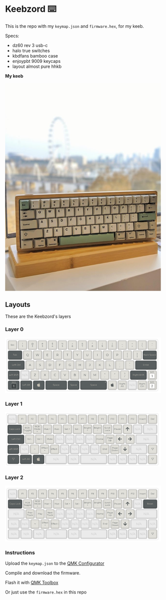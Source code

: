 # Keebzord ⌨️

This is the repo with my `keymap.json` and `firmware.hex`, for my keeb.

Specs:

- dz60 rev 3 usb-c
- halo true switches
- kbdfans bamboo case
- enjoypbt 9009 keycaps
- layout almost pure hhkb

**My keeb**

![Keebzord](assets/keeb.jpg?raw=true)


## Layouts


These are the Keebzord's layers

### Layer 0

![Keebzord's layer 0](assets/layer-0.png)

### Layer 1

![Keebzord layer 1](assets/layer-1.png)

### Layer 2

![Keebzord layer 2](assets/layer-2.png)

### Instructions

Upload the `keymap.json` to the [QMK Configurator](https://config.qmk.fm/#/dz60/LAYOUT)

Compile and download the firmware.

Flash it with [QMK Toolbox](https://qmk.fm/toolbox/)

Or just use the `firmware.hex` in this repo
